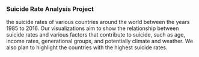 ###  Suicide Rate Analysis Project

the suicide rates of various countries around the world between the years 1985 to 2016. Our visualizations aim to show the relationship between suicide rates and various factors that contribute to suicide, such as age, income rates, generational groups, and potentially climate and weather. We also plan to highlight the countries with the highest suicide rates.  
